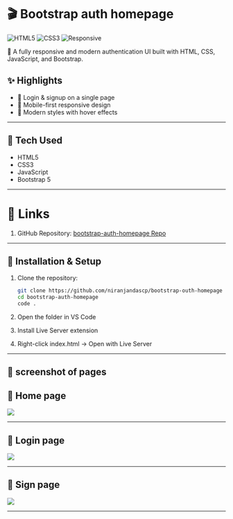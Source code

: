 # 🎬 Bootstrap auth homepage

![HTML5](https://img.shields.io/badge/HTML5-orange?logo=html5&logoColor=white)
![CSS3](https://img.shields.io/badge/CSS3-blue?logo=css3&logoColor=white)
![Responsive](https://img.shields.io/badge/Responsive-Yes-brightgreen)

🚀 A fully responsive and modern authentication UI built with HTML, CSS, JavaScript, and Bootstrap.  

## ✨ Highlights
- 🔑 Login & signup on a single page  
- 📱 Mobile-first responsive design  
- 🎨 Modern styles with hover effects    


---

## 🧰 Tech Used
- HTML5  
- CSS3  
- JavaScript 
- Bootstrap 5 
---

# 🔗 Links

1. GitHub Repository: [ bootstrap-auth-homepage Repo](https://github.com/niranjandascp/bootstrap-auth-homepage.git)
---
## 📂 Installation & Setup

1. Clone the repository:
   ```bash
   git clone https://github.com/niranjandascp/bootstrap-outh-homepage
   cd bootstrap-auth-homepage
   code .
2. Open the folder in VS Code

3. Install Live Server extension

4. Right-click index.html → Open with Live Server

---
 
## 📸 **screenshot of pages**

## 📌 **Home page**

<img src="assets/screenshots/home.png"> 

---
## 📌 **Login page**

<img src="assets/screenshots/loginpage.png"> 

---
## 📌 **Sign page**

<img src="assets/screenshots/signup.png"> 

---